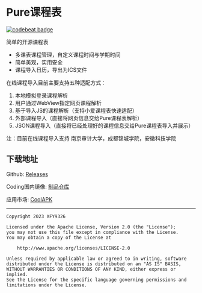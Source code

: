 # Pure课程表

[![codebeat badge](https://codebeat.co/badges/78a08756-e6af-4d82-993e-060a7ad6a3aa)](https://codebeat.co/projects/github-com-xfy9326-schedule-master)

简单的开源课程表

- 多课表课程管理，自定义课程时间与学期时间
- 简单美观，实用安全
- 课程导入日历，导出为ICS文件

在线课程导入目前主要支持五种适配方式：

1. 本地模拟登录课程解析
2. 用户通过WebView指定网页课程解析
3. 基于导入JS的课程解析（支持小爱课程表快速适配）
4. 外部课程导入（直接将网页信息交给Pure课程表解析）
5. JSON课程导入（直接将已经处理好的课程信息交给Pure课程表导入并展示）

注：目前在线课程导入支持  南京审计大学，成都锦城学院，安徽科技学院

## 下载地址

Github: [Releases](https://github.com/XFY9326/Schedule/releases)

Coding国内镜像: [制品仓库](https://xfy9326.coding.net/public-artifacts/Schedule/release/packages)

应用市场: [CoolAPK](https://coolapk.com/apk/tool.xfy9326.schedule)

-----

```
Copyright 2023 XFY9326

Licensed under the Apache License, Version 2.0 (the "License");
you may not use this file except in compliance with the License.
You may obtain a copy of the License at

    http://www.apache.org/licenses/LICENSE-2.0

Unless required by applicable law or agreed to in writing, software
distributed under the License is distributed on an "AS IS" BASIS,
WITHOUT WARRANTIES OR CONDITIONS OF ANY KIND, either express or implied.
See the License for the specific language governing permissions and
limitations under the License.
```
